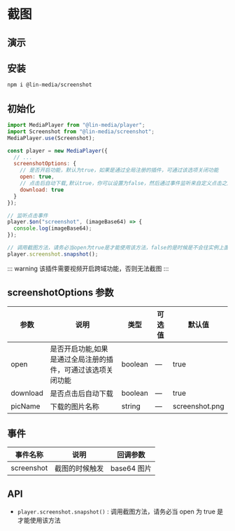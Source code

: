 # 截图

## 演示

<screenshot-use />

## 安装

```bash
npm i @lin-media/screenshot
```

## 初始化

```javascript
import MediaPlayer from "@lin-media/player";
import Screenshot from "@lin-media/screenshot";
MediaPlayer.use(Screenshot);

const player = new MediaPlayer({
  // ...
  screenshotOptions: {
    // 是否开启功能，默认为true，如果是通过全局注册的插件，可通过该选项关闭功能
    open: true,
    // 点击后自动下载,默认true，你可以设置为false，然后通过事件监听来自定义点击之后的操作
    download: true
  }
});

// 监听点击事件
player.$on("screenshot", (imageBase64) => {
  console.log(imageBase64);
});

// 调用截图方法，请务必当open为true是才能使用该方法，false的是时候是不会往实例上面挂载该方法的
player.screenshot.snapshot();
```

::: warning
该插件需要视频开启跨域功能，否则无法截图
:::

## screenshotOptions 参数

| 参数     | 说明                                                        | 类型    | 可选值 | 默认值         |
| -------- | ----------------------------------------------------------- | ------- | ------ | -------------- |
| open     | 是否开启功能,如果是通过全局注册的插件，可通过该选项关闭功能 | boolean | —      | true           |
| download | 是否点击后自动下载                                          | boolean | —      | true           |
| picName  | 下载的图片名称                                              | string  | —      | screenshot.png |

## 事件

| 事件名称   | 说明           | 回调参数    |
| ---------- | -------------- | ----------- |
| screenshot | 截图的时候触发 | base64 图片 |

## API

- `player.screenshot.snapshot()` : 调用截图方法，请务必当 open 为 true 是才能使用该方法
